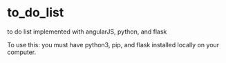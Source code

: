 # to_do_list
to do list implemented with angularJS, python, and flask

To use this: you must have python3, pip, and flask installed locally on your computer.
